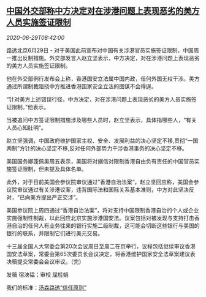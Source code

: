 <!--1593420940000-->
[中国外交部称中方决定对在涉港问题上表现恶劣的美方人员实施签证限制](https://cn.reuters.com/article/china-mofa-hk-us-visa-restrictions-0629-idCNKBS2400VW)
------

<div><i>2020-06-29T08:42:00</i></div><div class="StandardArticleBody_body"><p>路透北京6月29日 - 对于美国此前宣布对中国有关涉港官员实施签证限制，中国周一推出反制措施。外交部发言人赵立坚表示，中方决定，对在涉港问题上表现恶劣的美方人员实施签证限制。 </p><p>他在外交部例行发布会上称，香港国安立法属中国内政，任何外国无权干涉。美方通过所谓制裁阻挠中方推进香港国家安全立法的图谋不会得逞。 </p><p>“针对美方上述错误行径，中方决定，对在涉港问题上表现恶劣的美方人员实施签证限制。”他表示。 </p><p>当被追问中方签证限制措施涉及哪些人员时，赵立坚表示，具体指哪些人，“有关人员心知肚明”。 </p><p>赵立坚强调，中国政府维护国家主权、安全、发展利益的决心坚定不移,贯彻“一国两制”方针的决心坚定不移,反对任何外部势力干涉香港事务的决心坚定不移。 </p><p>美国国务卿蓬佩奥周五表示，美国将对据信对限制香港自由负有责任的中国官员实施签证限制，但未提及具体名单。 </p><p>此外，对于日前美国会参议院审议通过”香港自治法案“，赵立坚回应称，美国会参议院审议通过有关涉港议案，违背国际法和国际关系基本准则，中方对此坚决反对，“已向美方提出严正交涉”。 </p><p>美国参议院上周四通过“香港自治法案”，将对支持中国限制香港自治的个人或企业实施强制性制裁，以此回应北京实施涉港国安法。议案包括对被发现与支持打击香港自治的任何人有业务往来的银行实施二级制裁，这可能会切断这些银行与美国的银行的联系，并限制它们进行美元交易。  </p><p>十三届全国人大常委会第20次会议周日至周二在京举行，议程包括继续审议香港国安法草案，常委会第65次委员长会议决定，将香港维护国家安全法草案建议表决稿提交常委会会议审议。（完） </p><div class="Attribution_container"><div class="Attribution_attribution"><p class="Attribution_content">发稿 宿泱韫；审校 屈桂娟 </p></div></div><div class="StandardArticleBody_trustBadgeContainer"><span class="StandardArticleBody_trustBadgeTitle">我们的标准：</span><span class="trustBadgeUrl"><a href="https://www.thomsonreuters.cn/content/dam/openweb/documents/pdf/china/brochures/about-us-1.pdf">汤森路透“信任原则”</a></span></div></div>
